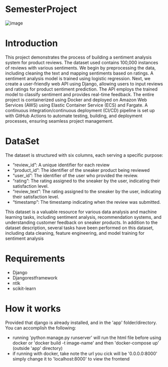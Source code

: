 
# SemesterProject

![image](https://github.com/Malvin-Maposa/SemesterProject/blob/main/Screenshot%20(35).png)

# Introduction

This project demonstrates the process of building a sentiment analysis system for product reviews. The dataset used contains 100,000 instances of reviews with various sentiments. We begin by preprocessing the data, including cleaning the text and mapping sentiments based on ratings. A sentiment analysis model is trained using logistic regression. Next, we create a user-friendly web API using Django, allowing users to input reviews and ratings for product sentiment prediction. The API employs the trained model to classify sentiment and provides real-time feedback. The entire project is containerized using Docker and deployed on Amazon Web Services (AWS) using Elastic Container Service (ECS) and Fargate. A continuous integration/continuous deployment (CI/CD) pipeline is set up with GitHub Actions to automate testing, building, and deployment processes, ensuring seamless project management.

# DataSet

The dataset is structured with six columns, each serving a specific purpose: 
- “review_id”: A unique identifier for each review
- “product_id”: The identifier of the sneaker product being reviewed
- “user_id”: The identifier of the user who provided the review.
- “rating”: The rating assigned to the sneaker by the user, indicating their satisfaction level.
- “review_text”: The rating assigned to the sneaker by the user, indicating their satisfaction level.
- “timestamp”: The timestamp indicating when the review was submitted.

This dataset is a valuable resource for various data analysis and machine learning tasks, including sentiment analysis, recommendation systems, and understanding customer feedback on sneaker products.
In addition to the dataset description, several tasks have been performed on this dataset, including data cleaning, feature engineering, and model training for sentiment analysis

# Requirements

- Django
- Djangorestframework
- ntlk
- scikit-learn

# How it works

Provided that django is already installed, and in the 'app' folder/directory.
You can accomplish the following:
- running 'python manage.py runserver' will run the html file before using docker or 'docker build -t image-name' and then 'docker-compose up' (outside 'app' directory)
- if running with docker, take note the url you cick will be '0.0.0.0:8000' simply change it to 'localhost:8000' to view the frontend
